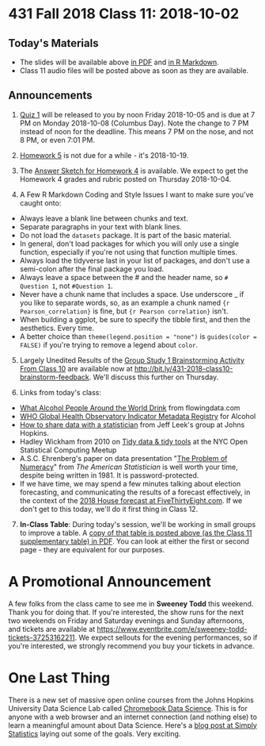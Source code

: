 # 431 Fall 2018 Class 11: 2018-10-02

## Today's Materials

- The slides will be available above [in PDF](https://github.com/THOMASELOVE/431-2018/blob/master/slides/class11/431_class-11-slides_2018.pdf) and [in R Markdown](https://raw.githubusercontent.com/THOMASELOVE/431-2018/master/slides/class11/431_class-11-slides_2018.Rmd).
- Class 11 audio files will be posted above as soon as they are available.

## Announcements

1. [Quiz 1](https://github.com/THOMASELOVE/431-2018/tree/master/quizzes) will be released to you by noon Friday 2018-10-05 and is due at 7 PM on Monday 2018-10-08 (Columbus Day). Note the change to 7 PM instead of noon for the deadline. This means 7 PM on the nose, and not 8 PM, or even 7:01 PM.

2. [Homework 5](https://github.com/THOMASELOVE/431-2018/tree/master/homework/Homework5) is not due for a while - it's 2018-10-19.

3. The [Answer Sketch for Homework 4](https://github.com/THOMASELOVE/431-2018/tree/master/homework/Homework4) is available. We expect to get the Homework 4 grades and rubric posted on Thursday 2018-10-04.

4. A Few R Markdown Coding and Style Issues I want to make sure you've caught onto:

- Always leave a blank line between chunks and text.
- Separate paragraphs in your text with blank lines.
- Do not load the `datasets` package. It is part of the basic material. 
- In general, don't load packages for which you will only use a single function, especially if you're not using that function multiple times.
- Always load the tidyverse last in your list of packages, and don't use a semi-colon after the final package you load.
- Always leave a space between the # and the header name, so `# Question 1`, not `#Question 1`.
- Never have a chunk name that includes a space. Use underscore _ if you like to separate words, so, as an example a chunk named `{r Pearson_correlation}` is fine, but `{r Pearson correlation}` isn't.
- When building a ggplot, be sure to specify the tibble first, and then the aesthetics. Every time.
- A better choice than `theme(legend.position = "none")` is `guides(color = FALSE)` if you're trying to remove a legend about `color`.

5. Largely Unedited Results of the [Group Study 1 Brainstorming Activity From Class 10](http://bit.ly/431-2018-class10-brainstorm-feedback) are available now at http://bit.ly/431-2018-class10-brainstorm-feedback. We'll discuss this further on Thursday.

6. Links from today's class:

- [What Alcohol People Around the World Drink](http://flowingdata.com/projects/2016/alcohol-world/) from flowingdata.com
- [WHO Global Health Observatory Indicator Metadata Registry](http://apps.who.int/gho/data/node.wrapper.imr?x-id=462) for Alcohol
- [How to share data with a statistician](https://github.com/jtleek/datasharing) from Jeff Leek's group at Johns Hopkins.
- Hadley Wickham from 2010 on [Tidy data & tidy tools](https://vimeo.com/33727555) at the NYC Open Statistical Computing Meetup
- A.S.C. Ehrenberg's paper on data presentation "[The Problem of Numeracy](https://github.com/THOMASELOVE/431-2018/blob/master/slides/class11/Ehrenberg_1981_pw_The_Problem_of_Numeracy.pdf)" from *The American Statistician* is well worth your time, despite being written in 1981. It is password-protected.
- If we have time, we may spend a few minutes talking about election forecasting, and communicating the results of a forecast effectively, in the context of the [2018 House forecast at FiveThirtyEight.com](https://projects.fivethirtyeight.com/2018-midterm-election-forecast/house/?ex_cid=midterms-header). If we don't get to this today, we'll do it first thing in Class 12.

7. **In-Class Table**: During today's session, we'll be working in small groups to improve a table. A [copy of that table is posted above (as the Class 11 supplementary table) in PDF](https://github.com/THOMASELOVE/431-2018/blob/master/slides/class11/431_2018_class-11-supplementary-table.pdf). You can look at either the first or second page - they are equivalent for our purposes.

# A Promotional Announcement

A few folks from the class came to see me in **Sweeney Todd** this weekend. Thank you for doing that. If you're interested, the show runs for the next two weekends on Friday and Saturday evenings and Sunday afternoons, and tickets are available at https://www.eventbrite.com/e/sweeney-todd-tickets-37253162211. We expect sellouts for the evening performances, so if you're interested, we strongly recommend you buy your tickets in advance.

# One Last Thing

There is a new set of massive open online courses from the Johns Hopkins University Data Science Lab called [Chromebook Data Science](http://jhudatascience.org/chromebookdatascience/). This is for anyone with a web browser and an internet connection (and nothing else) to learn a meaningful amount about Data Science. Here's a [blog post at Simply Statistics](https://simplystatistics.org/2018/10/01/chromebook-data-science-an-online-data-science-program-for-anyone-with-a-web-browser/) laying out some of the goals. Very exciting.
